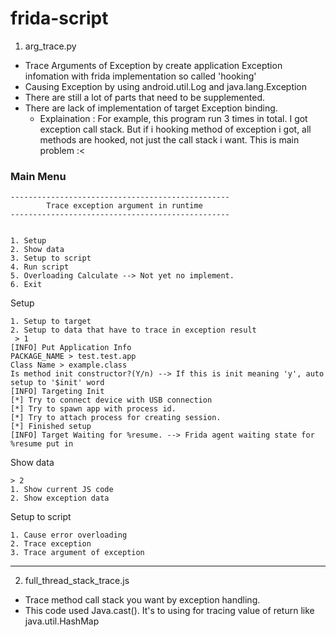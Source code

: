 # frida-script





1. arg_trace.py
- Trace Arguments of Exception by create application Exception infomation with frida implementation so called 'hooking'
- Causing Exception by using android.util.Log and java.lang.Exception
- There are still a lot of parts that need to be supplemented.
- There are lack of implementation of target Exception binding.
  - Explaination : For example, this program run 3 times in total. I got exception call stack. But if i hooking method of exception i got, all methods are hooked, not just the call stack i want. This is main problem :<

### Main Menu
```
-------------------------------------------------
        Trace exception argument in runtime
-------------------------------------------------


1. Setup
2. Show data
3. Setup to script
4. Run script
5. Overloading Calculate --> Not yet no implement.
6. Exit

```

Setup
```
1. Setup to target
2. Setup to data that have to trace in exception result
 > 1
[INFO] Put Application Info
PACKAGE_NAME > test.test.app
Class Name > example.class
Is method init constructor?(Y/n) --> If this is init meaning 'y', auto setup to '$init' word
[INFO] Targeting Init
[*] Try to connect device with USB connection
[*] Try to spawn app with process id.
[*] Try to attach process for creating session.
[*] Finished setup
[INFO] Target Waiting for %resume. --> Frida agent waiting state for %resume put in
```

Show data
```
> 2
1. Show current JS code
2. Show exception data
```

Setup to script
```
1. Cause error overloading
2. Trace exception
3. Trace argument of exception
```


-----

2. full_thread_stack_trace.js
- Trace method call stack you want by exception handling.
- This code used Java.cast(). It's to using for tracing value of return like java.util.HashMap  
